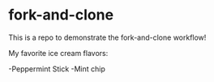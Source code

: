 # fork-and-clone

This is a repo to demonstrate the fork-and-clone workflow!

My favorite ice cream flavors:

-Peppermint Stick
-Mint chip
